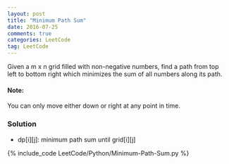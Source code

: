 ```yaml
---
layout: post
title: "Minimum Path Sum"
date: 2016-07-25
comments: true
categories: LeetCode
tag: LeetCode
---
```


Given a m x n grid filled with non-negative numbers, find a path from top left to bottom right which minimizes the sum of all numbers along its path.

#### Note: 
You can only move either down or right at any point in time.

<!--more-->
### Solution

* dp[i][j]: minimum path sum until grid[i][j]

{% include_code LeetCode/Python/Minimum-Path-Sum.py %}
